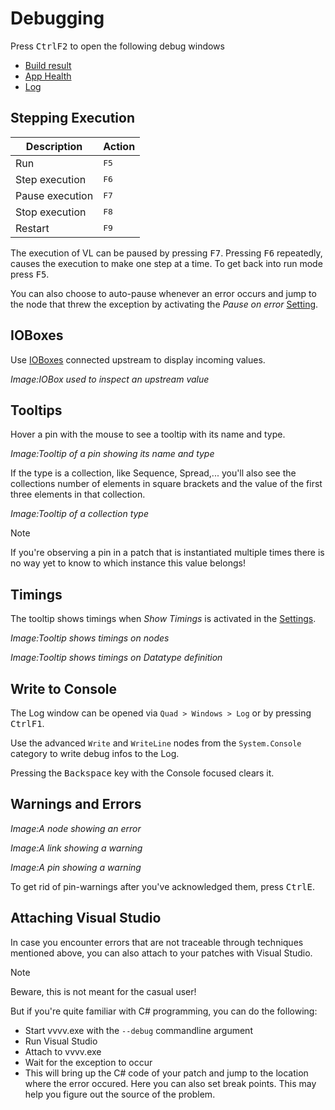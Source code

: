 # Debugging

Press <span class="keyseq"><kbd>Ctrl</kbd><kbd>F2</kbd></span> to open the following debug windows
- [Build result](debugging-buildresult.md)
- [App Health](debugging-apphealth.md)
- [Log](debugging-log.md)

## Stepping Execution

Description | Action
-|-
Run|<span class="keyseq"><kbd>F5</kbd></span>
Step execution|<span class="keyseq"><kbd>F6</kbd></span>
Pause execution|<span class="keyseq"><kbd>F7</kbd></span>
Stop execution|<span class="keyseq"><kbd>F8</kbd></span>
Restart|<span class="keyseq"><kbd>F9</kbd></span>

The execution of VL can be paused by pressing <span class="keyseq"><kbd>F7</kbd></span>. Pressing <span class="keyseq"><kbd>F6</kbd></span> repeatedly, causes the execution to make one step at a time. To get back into run mode press <span class="keyseq"><kbd>F5</kbd></span>.

You can also choose to auto-pause whenever an error occurs and jump to the node that threw the exception by activating the *Pause on error* [Setting](settings.md).

## IOBoxes
Use [IOBoxes](../language/ioboxes.md) connected upstream to display incoming values. 

*Image:IOBox used to inspect an upstream value*

## Tooltips
Hover a pin with the mouse to see a tooltip with its name and type.

*Image:Tooltip of a pin showing its name and type*

If the type is a collection, like Sequence, Spread,... you'll also see the collections number of elements in square brackets and the value of the first three elements in that collection.

*Image:Tooltip of a collection type*

> [!NOTE]
> If you're observing a pin in a patch that is instantiated multiple times there is no way yet to know to which instance this value belongs!

## Timings
The tooltip shows timings when *Show Timings* is activated in the [Settings](settings.md).

*Image:Tooltip shows timings on nodes*

*Image:Tooltip shows timings on Datatype definition*

## Write to Console
The Log window can be opened via `Quad > Windows > Log` or by pressing <span class="keyseq"><kbd>Ctrl</kbd><kbd>F1</kbd></span>.

Use the advanced `Write` and `WriteLine` nodes from the `System.Console` category to write debug infos to the Log.

Pressing the <kbd>Backspace</kbd> key with the Console focused clears it.

## Warnings and Errors

*Image:A node showing an error*

*Image:A link showing a warning*

*Image:A pin showing a warning*

To get rid of pin-warnings after you've acknowledged them, press <span class="keyseq"><kbd>Ctrl</kbd><kbd>E</kbd></span>.

## Attaching Visual Studio
In case you encounter errors that are not traceable through techniques mentioned above, you can also attach to your patches with Visual Studio.

> [!NOTE]
> Beware, this is not meant for the casual user!

But if you're quite familiar with C# programming, you can do the following:
- Start vvvv.exe with the `--debug` commandline argument
- Run Visual Studio 
- Attach to vvvv.exe
- Wait for the exception to occur
- This will bring up the C# code of your patch and jump to the location where the error occured. Here you can also set break points. This may help you figure out the source of the problem. 
